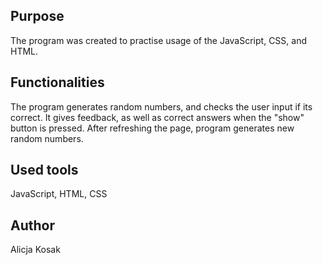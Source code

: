 ## Purpose
The program was created to practise usage of the JavaScript, CSS, and HTML.


## Functionalities
The program generates random numbers, and checks the user input if its correct. It gives feedback, as well as correct answers when the "show" button is pressed. After refreshing the page, program generates new random numbers.


## Used tools
JavaScript, HTML, CSS

## Author
Alicja Kosak
